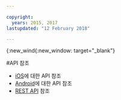 ```yaml
---

copyright:
  years: 2015, 2017
lastupdated: "12 February 2018"

---
```


{:new_wind{:new_window: target="_blank"}

#API 참조

 - [iOS](http://ibm-bluemix-mobile-services.github.io/API-docs/client-SDK/ICAppLaunch/Swift/index.html#creating-the-service)에 대한 API 참조
 - [Android](http://ibm-bluemix-mobile-services.github.io/API-docs/client-SDK/ICAppLaunch/Java/index.html)에 대한 API 참조
 - [REST API](https://console.bluemix.net/apidocs/1716-app-launch) 참조
